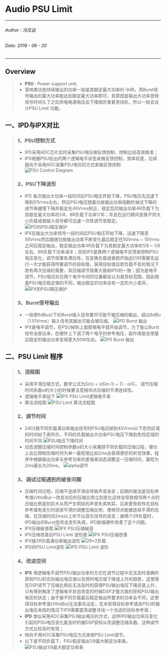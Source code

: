﻿# Audio PSU Limit
---
###### Author : 冯文运
###### Date: 2019 - 06 - 20
---
## Overview
> * **PSU** : Power support unit;
> * 音响类功放持续输出的功率一般是其额定最大功率的-9dB，而Burst信号输出的最大功率能达到额定最大功率即可，其原因是输出大功率音频信号时间久了之后供电电源电压会下降很厉害甚至烧机，所以一般会设计PSU Limit 功能。

## 一、IPD与IPX对比
> ### 1、PSU控制方式
> * IPD采用ADC芯片实时采集PSU电压做反馈控制，控制比较高效精准；
> * IPX根据PSU给出的两个逻辑电平状态来做反馈控制，效率较差，后续趋向于采用ADC采集PSU电压的方式来做反馈控制
![PSU Control Diagram](https://img-blog.csdnimg.cn/20190618114423867.PNG?x-oss-process=image/watermark,type_ZmFuZ3poZW5naGVpdGk,shadow_10,text_aHR0cHM6Ly9ibG9nLmNzZG4ubmV0L2JlbnRlbmdkZW1h,size_16,color_FFFFFF,t_70)
> ### 2、PSU下降波形
> * IPD 每次输出大功率一段时间后PSU电压开始下降，PSU电压先迅速下降到51Vrms左右，然后PSU电压随着功放输出功率指数阶梯式下降的调节再缓慢下降并稳定在46Vrms附近，稳定后的输出功率4R负载下为其额定最大功率的1/8、8R负载下功率1/16；并且在运行期间变换不同大小负载或者输入信号都可迅速一次性调节至稳定。
>![IPD的PSU降压保护](https://img-blog.csdnimg.cn/20190618135358419.PNG?x-oss-process=image/watermark,type_ZmFuZ3poZW5naGVpdGk,shadow_10,text_aHR0cHM6Ly9ibG9nLmNzZG4ubmV0L2JlbnRlbmdkZW1h,size_16,color_FFFFFF,t_70)
> * IPX在输出大功率信号一段时间后PSU电压开始下降，迅速下降至56Vrms然后跟随功放输出功率不断变化最后稳定在50Vrms ~ 15Vrms之间后稳定输出，稳定输出功率4R负载下为其额定最大功率的1/8 ~ 1/6左右、8R负载下功率减半；目前IPX是靠两个逻辑电平反馈来控制PSU电压变化，调节效果有滞后性，在变换负载或者刚开始运行时需要先运行一次才能获得所要调节的目标值，获得目标值后若负载不变的情况下若有再次压缩的需要，其压缩调节效果大致和IPD的一致；因为是电平调节，PSU电压处在两个电平中间的位置都会认为是目标范围，因此随着PSU电压稳定值的不同，输出稳定的功率会有一定的大小差异。
> ![IPX的PSU降压保护](https://img-blog.csdnimg.cn/20190618144636334.PNG?x-oss-process=image/watermark,type_ZmFuZ3poZW5naGVpdGk,shadow_10,text_aHR0cHM6Ly9ibG9nLmNzZG4ubmV0L2JlbnRlbmdkZW1h,size_16,color_FFFFFF,t_70)
> ### 3、Burst信号输出
>  * 一般使6dBu以下的Burst输入信号要尽可能不被压缩的输出，超过6dBu（1.51Vrms）输入信号其输出可能会被压缩。
>  ![IPD Burst 输出](https://img-blog.csdnimg.cn/201906181552169.PNG?x-oss-process=image/watermark,type_ZmFuZ3poZW5naGVpdGk,shadow_10,text_aHR0cHM6Ly9ibG9nLmNzZG4ubmV0L2JlbnRlbmdkZW1h,size_16,color_FFFFFF,t_70)
>  * IPX是电平调节，在PSU掉到上面那根电平就开始调节，为了能让Burst信号全部出来，在硬件上下调了两个电平的参考电压，副作用是会使最后稳定的输出功率变得更大50W左右。
>  ![IPX Burst 输出](https://img-blog.csdnimg.cn/20190618160442523.PNG?x-oss-process=image/watermark,type_ZmFuZ3poZW5naGVpdGk,shadow_10,text_aHR0cHM6Ly9ibG9nLmNzZG4ubmV0L2JlbnRlbmdkZW1h,size_16,color_FFFFFF,t_70)
## 二、PSU Limit 程序
> ### 1、流程图
>  * 采用平滑压缩方式，数学公式为S(n) = αS(n-1) +  (1 - α)G， 调节压缩时间系数$\alpha$的大小的时候要注意相邻点压缩的平滑连续性。
> * 逻辑电平表如下
> ![IPX PSU Limit逻辑电平表](https://img-blog.csdnimg.cn/20190620095411581.png)
> * 算法流程图
> ![PSU Limit 算法流程图](https://img-blog.csdnimg.cn/20190619154744360.png?x-oss-process=image/watermark,type_ZmFuZ3poZW5naGVpdGk,shadow_10,text_aHR0cHM6Ly9ibG9nLmNzZG4ubmV0L2JlbnRlbmdkZW1h,size_16,color_FFFFFF,t_70)
> ### 2、调节时间
> * 2402接不同负载满功率输出信号时PSU电压掉到45Vrms以下危险区域的时间如下表所示，不同的负载输出大功率PSU电压下降到危险区域的时间不同
>  ![PSU电压下降时间](https://img-blog.csdnimg.cn/20190619173914880.png?x-oss-process=image/watermark,type_ZmFuZ3poZW5naGVpdGk,shadow_10,text_aHR0cHM6Ly9ibG9nLmNzZG4ubmV0L2JlbnRlbmdkZW1h,size_16,color_FFFFFF,t_70)
> * 动态调整压缩时间控制参数$\alpha$的大小来兼顾不同负载的压缩过程，理论上会比限制压缩时间为单一最短值比如2ms会获得更好的听觉效果，程序中根据输出功率与参考功率的差值来动态调整这一压缩时间，最短为2ms最长为20ms。
> ![alpha调节](https://img-blog.csdnimg.cn/20190619181327546.PNG?x-oss-process=image/watermark,type_ZmFuZ3poZW5naGVpdGk,shadow_10,text_aHR0cHM6Ly9ibG9nLmNzZG4ubmV0L2JlbnRlbmdkZW1h,size_16,color_FFFFFF,t_70)
> ### 3、调试过程遇到的破音问题
> * 压缩时间过短，压缩不连续平滑会导致声音突变；前期的做法是目标参考值(VthdBu)一改变对应的压缩比例立刻变化这样会导致相邻两个点的压缩比例差别巨大从而产生明显的声音失真刺耳，后来更改软件在目标参考值有变化时连续平滑的调整压缩比例，使相邻点能被连续平滑的压缩，在压缩时间2ms以上听不出音乐信号的突变；接两个2R负载时，IPD输出的Burst信号会变形失真，IPD新版硬件改善了这个问题。
> * IPX压缩破音图
> ![IPX PSU压缩破音](https://img-blog.csdnimg.cn/20190619185414991.PNG?x-oss-process=image/watermark,type_ZmFuZ3poZW5naGVpdGk,shadow_10,text_aHR0cHM6Ly9ibG9nLmNzZG4ubmV0L2JlbnRlbmdkZW1h,size_16,color_FFFFFF,t_70)
> * IPX压缩改善后PSU Limit 波形图
> ![IPX PSU压缩改善](https://img-blog.csdnimg.cn/20190619190208751.PNG?x-oss-process=image/watermark,type_ZmFuZ3poZW5naGVpdGk,shadow_10,text_aHR0cHM6Ly9ibG9nLmNzZG4ubmV0L2JlbnRlbmdkZW1h,size_16,color_FFFFFF,t_70)
> * IPX接2R负载满功率输出波形
> ![2R*2负载](https://img-blog.csdnimg.cn/20190619190359613.PNG?x-oss-process=image/watermark,type_ZmFuZ3poZW5naGVpdGk,shadow_10,text_aHR0cHM6Ly9ibG9nLmNzZG4ubmV0L2JlbnRlbmdkZW1h,size_16,color_FFFFFF,t_70)
> * IPD的PSU Limit波形
> ![IPD PSU Limit 波形](https://img-blog.csdnimg.cn/20190619190520187.PNG?x-oss-process=image/watermark,type_ZmFuZ3poZW5naGVpdGk,shadow_10,text_aHR0cHM6Ly9ibG9nLmNzZG4ubmV0L2JlbnRlbmdkZW1h,size_16,color_FFFFFF,t_70)

> ### 4、改进空间
> * **IPX** 用逻辑电平调节PSU输出功率的方式在调节过程中无法及时准确的获知PSU的实际输出电压值以及预判电压值下降或上升的趋势，这使得在DSP调节了压缩比例后无法及时的获得PSU输出电压下降还是上升，只有等到触发了逻辑电平状态改变的时候DSP才能大致的获知PSU输出电压的状态；由于接不同负载最后稳定输出所要求的功率会不同，这使得目标参考值(VthdBu)无法事先设定，在未获得目标参考值及PSU的输出电压未知的情况下IPX需要震荡调整寻找一个合适的目标参考值；
> * **IPD** 类似采用ADC采集PSU输出电压的方式，这样IPD输出功率压变化引起的PSU电压变化能及时的被DSP获知从而调整压缩系数，这种调节方式比较及时有效；
> * 倾向于用ADC采集PSU电压方式来做PSU Limit调节。
> * 以下是不同负载下，PSU稳定输出1/8最大额定功率表。
> ![PSU输出1/8最大额定功率表](https://img-blog.csdnimg.cn/20190620105650371.PNG?x-oss-process=image/watermark,type_ZmFuZ3poZW5naGVpdGk,shadow_10,text_aHR0cHM6Ly9ibG9nLmNzZG4ubmV0L2JlbnRlbmdkZW1h,size_16,color_FFFFFF,t_70)
